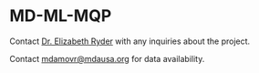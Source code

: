 # MD-ML-MQP
Contact [Dr. Elizabeth Ryder](mailto:ryder@wpi.edu) with any inquiries about the project.

Contact [mdamovr@mdausa.org](mailto:mdamovr@mdausa.org) for data availability.
